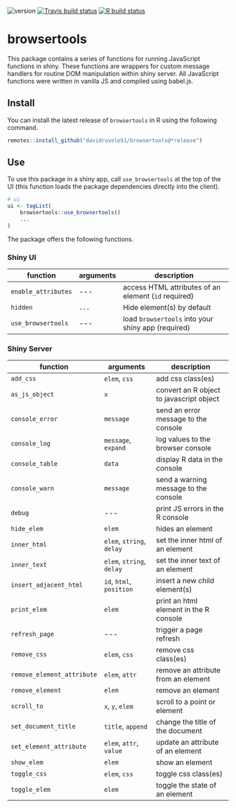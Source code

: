 
<!-- badges: start -->
![version](https://img.shields.io/github/package-json/v/davidruvolo51/browsertools/prod?color=%2326709e)
[![Travis build status](https://travis-ci.com/davidruvolo51/browsertools.svg?branch=prod)](https://travis-ci.com/davidruvolo51/browsertools)
[![R build status](https://github.com/davidruvolo51/browsertools/workflows/R-CMD-check/badge.svg)](https://github.com/davidruvolo51/browsertools/actions)
<!-- badges: end -->

# browsertools

This package contains a series of functions for running JavaScript functions in shiny. These functions are wrappers for custom message handlers for routine DOM manipulation within shiny server. All JavaScript functions were written in vanilla JS and compiled using babel.js.

## Install

You can install the latest release of `browsertools` in R using the following command.

```r
remotes::install_github("davidruvolo51/browsertools@*release")
```

## Use

To use this package in a shiny app, call `use_browsertools` at the top of the UI (this function loads the package dependencies directly into the client).

```r
# ui
ui <- tagList(
    browsertools::use_browsertools()
    ...
)
```

The package offers the following functions.

### Shiny UI

| function            | arguments | description                                          |
|---------------------|-----------|------------------------------------------------------|
| `enable_attributes` | ---       | access HTML attributes of an element (`id` required) |
| `hidden`            | `...`     | Hide element(s) by default                           |
| `use_browsertools`  | ---       | load `browsertools` into your shiny app (required)   |

### Shiny Server

| function                   | arguments                 | description                              |
|----------------------------|---------------------------|------------------------------------------|
| `add_css`                  | `elem`, `css`             | add css class(es)                        |
| `as_js_object`             | `x`                       | convert an R object to javascript object |
| `console_error`            | `message`                 | send an error message to the console     |
| `console_log`              | `message`, `expand`       | log values to the browser console        |
| `console_table`            | `data`                    | display R data in the console            |
| `console_warn`             | `message`                 | send a warning message to the console    |
| `debug`                    | ---                       | print JS errors in the R console         |
| `hide_elem`                | `elem`                    | hides an element                         |
| `inner_html`               | `elem`, `string`, `delay` | set the inner html of an element         |
| `inner_text`               | `elem`, `string`, `delay` | set the inner text of an element         |
| `insert_adjacent_html`     | `id`, `html`, `position`  | insert a new child element(s)            |
| `print_elem`               | `elem`                    | print an html element in the R console   |
| `refresh_page`             | ---                       | trigger a page refresh                   |
| `remove_css`               | `elem`, `css`             | remove css class(es)                     |
| `remove_element_attribute` | `elem`, `attr`            | remove an attribute from an element      |
| `remove_element`           | `elem`                    | remove an element                        |
| `scroll_to`                | `x`, `y`, `elem`          | scroll to a point or element             |
| `set_document_title`       | `title`, `append`         | change the title of the document         |
| `set_element_attribute`    | `elem`, `attr`, `value`   | update an attribute of an element        |
| `show_elem`                | `elem`                    | show an element                          |
| `toggle_css`               | `elem`, `css`             | toggle css class(es)                     |
| `toggle_elem`              | `elem`                    | toggle the state of an element           |
